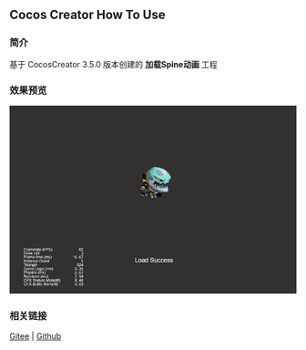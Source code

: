 ## Cocos Creator How To Use

### 简介

基于 CocosCreator 3.5.0 版本创建的 **加载Spine动画** 工程

### 效果预览
![image](../../../gif/202203/2022030221.gif)

### 相关链接
[Gitee](https://gitee.com/mirrors_cocos-creator/test-cases-3d/tree/v3.0/assets/cases/spine) | [Github](https://github.com/cocos-creator/test-cases-3d/tree/v3.0/assets/cases/spine)